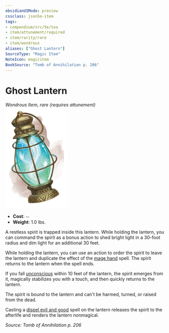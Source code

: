 ```yaml
---
obsidianUIMode: preview
cssclass: json5e-item
tags:
- compendium/src/5e/toa
- item/attunement/required
- item/rarity/rare
- item/wondrous
aliases: ["Ghost Lantern"]
SourceType: "Magic Item"
NoteIcon: magicitem
BookSource: "Tomb of Annihilation p. 206"
---
```

# Ghost Lantern
*Wondrous Item, rare (requires attunement)*  
![](https://raw.githubusercontent.com/5etools-mirror-2/5etools-img/main/items/ToA/Ghost%20Lantern.webp#right)  

- **Cost**: ⏤
- **Weight**: 1.0 lbs.

A restless spirit is trapped inside this lantern. While holding the lantern, you can command the spirit as a bonus action to shed bright light in a 30-foot radius and dim light for an additional 30 feet.

While holding the lantern, you can use an action to order the spirit to leave the lantern and duplicate the effect of the [mage hand](/2-Mechanics/CLI/spells/mage-hand.md) spell. The spirit returns to the lantern when the spell ends.

If you fall [unconscious](/2-Mechanics/CLI/rules/conditions.md#unconscious) within 10 feet of the lantern, the spirit emerges from it, magically stabilizes you with a touch, and then quickly returns to the lantern.

The spirit is bound to the lantern and can't be harmed, turned, or raised from the dead.

Casting a [dispel evil and good](/2-Mechanics/CLI/spells/dispel-evil-and-good.md) spell on the lantern releases the spirit to the afterlife and renders the lantern nonmagical.

*Source: Tomb of Annihilation p. 206*